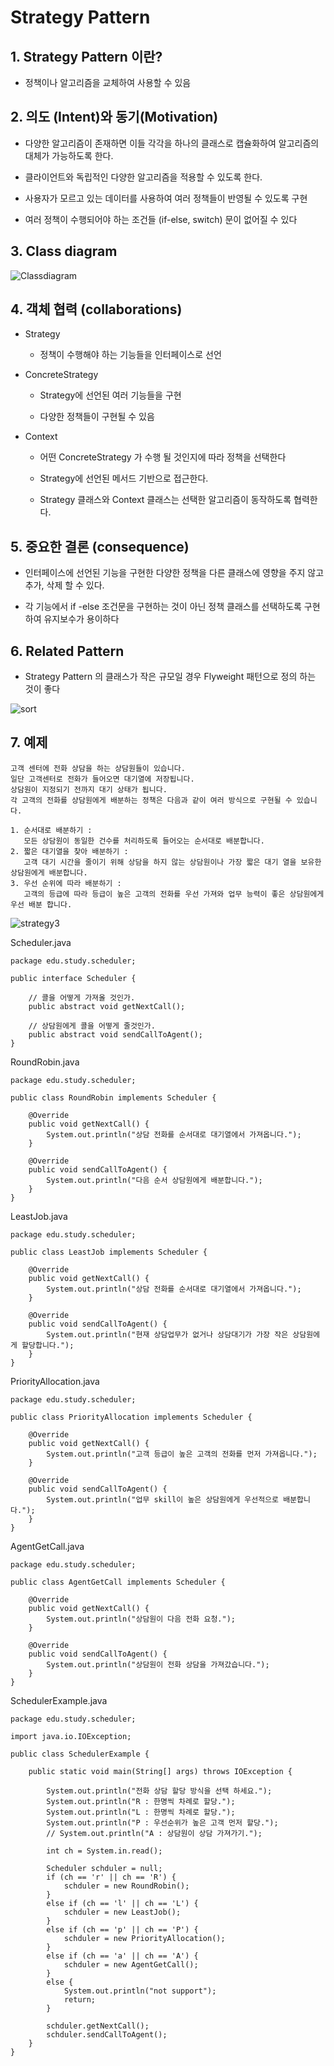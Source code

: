 # Strategy Pattern

## 1. Strategy Pattern 이란?

- 정책이나 알고리즘을 교체하여 사용할 수 있음


## 2. 의도 (Intent)와 동기(Motivation)

- 다양한 알고리즘이 존재하면 이들 각각을 하나의 클래스로 캡슐화하여 알고리즘의 대체가 가능하도록 한다.

- 클라이언트와 독립적인 다양한 알고리즘을 적용할 수 있도록 한다.

- 사용자가 모르고 있는 데이터를 사용하여 여러 정책들이 반영될 수 있도록 구현
    
- 여러 정책이 수행되어야 하는 조건들 (if-else, switch) 문이 없어질 수 있다

## 3. Class diagram
![Classdiagram](./../img/strategyclassdigram.png)

## 4. 객체 협력 (collaborations)

- Strategy 

  - 정책이 수행해야 하는 기능들을 인터페이스로 선언

- ConcreteStrategy 

  - Strategy에 선언된 여러 기능들을 구현

  - 다양한 정책들이 구현될 수 있음

- Context

  - 어떤 ConcreteStrategy 가 수행 될 것인지에 따라 정책을 선택한다

  - Strategy에 선언된 메서드 기반으로 접근한다.

  - Strategy 클래스와 Context 클래스는 선택한 알고리즘이 동작하도록 협력한다.

## 5. 중요한 결론 (consequence)

- 인터페이스에 선언된 기능을 구현한 다양한 정책을 다른 클래스에 영향을 주지 않고 추가, 삭제 할 수 있다.

- 각 기능에서 if -else 조건문을 구현하는 것이 아닌 정책 클래스를 선택하도록 구현하여 유지보수가 용이하다

## 6. Related Pattern

- Strategy Pattern 의 클래스가 작은 규모일 경우 Flyweight 패턴으로 정의 하는 것이 좋다

![sort](./../img/RelatedPattern.png)

## 7. 예제 

    고객 센터에 전화 상담을 하는 상담원들이 있습니다. 
    일단 고객센터로 전화가 들어오면 대기열에 저장됩니다. 
    상담원이 지정되기 전까지 대기 상태가 됩니다. 
    각 고객의 전화를 상담원에게 배분하는 정책은 다음과 같이 여러 방식으로 구현될 수 있습니다.

    1. 순서대로 배분하기 : 
       모든 상담원이 동일한 건수를 처리하도록 들어오는 순서대로 배분합니다.
    2. 짧은 대기열을 찾아 배분하기 : 
       고객 대기 시간을 줄이기 위해 상담을 하지 않는 상담원이나 가장 짧은 대기 열을 보유한 상담원에게 배분합니다.
    3. 우선 순위에 따라 배분하기 : 
       고객의 등급에 따라 등급이 높은 고객의 전화를 우선 가져와 업무 능력이 좋은 상담원에게 우선 배분 합니다. 

![strategy3](./../img/strategy3.png)

Scheduler.java
```
package edu.study.scheduler;

public interface Scheduler {

	// 콜을 어떻게 가져올 것인가.
	public abstract void getNextCall();
	
	// 상담원에게 콜을 어떻게 줄것인가.
	public abstract void sendCallToAgent();
}
```

RoundRobin.java
```
package edu.study.scheduler;

public class RoundRobin implements Scheduler {

	@Override
	public void getNextCall() {
		System.out.println("상담 전화를 순서대로 대기열에서 가져옵니다.");
	}

	@Override
	public void sendCallToAgent() {
		System.out.println("다음 순서 상담원에게 배분합니다.");
	}
}
```

LeastJob.java
```
package edu.study.scheduler;

public class LeastJob implements Scheduler {

	@Override
	public void getNextCall() {
		System.out.println("상담 전화를 순서대로 대기열에서 가져옵니다.");
	}

	@Override
	public void sendCallToAgent() {
		System.out.println("현재 상담업무가 없거나 상담대기가 가장 작은 상담원에게 할당합니다.");
	}
}
```

PriorityAllocation.java
```
package edu.study.scheduler;

public class PriorityAllocation implements Scheduler {

	@Override
	public void getNextCall() {
		System.out.println("고객 등급이 높은 고객의 전화를 먼저 가져옵니다.");
	}

	@Override
	public void sendCallToAgent() {
		System.out.println("업무 skill이 높은 상담원에게 우선적으로 배분합니다.");
	}
}
```

AgentGetCall.java
```
package edu.study.scheduler;

public class AgentGetCall implements Scheduler {

	@Override
	public void getNextCall() {
		System.out.println("상담원이 다음 전화 요청.");
	}

	@Override
	public void sendCallToAgent() {
		System.out.println("상담원이 전화 상담을 가져갔습니다.");
	}
}
```

SchedulerExample.java
```
package edu.study.scheduler;

import java.io.IOException;

public class SchedulerExample {
	
	public static void main(String[] args) throws IOException {
		
		System.out.println("전화 상담 할당 방식을 선택 하세요.");
		System.out.println("R : 한명씩 차례로 할당.");
		System.out.println("L : 한명씩 차례로 할당.");
		System.out.println("P : 우선순위가 높은 고객 먼저 할당.");
		// System.out.println("A : 상담원이 상담 가져가기.");
		
		int ch = System.in.read();
		
		Scheduler schduler = null;
		if (ch == 'r' || ch == 'R') {
			schduler = new RoundRobin();
		}
		else if (ch == 'l' || ch == 'L') {
			schduler = new LeastJob();
		}
		else if (ch == 'p' || ch == 'P') {
			schduler = new PriorityAllocation();
		}
		else if (ch == 'a' || ch == 'A') {
			schduler = new AgentGetCall();
		}
		else {
			System.out.println("not support");
			return;
		}
		
		schduler.getNextCall();
		schduler.sendCallToAgent();
	}
}
```